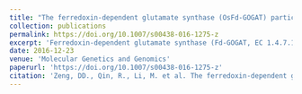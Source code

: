 ```yaml
---
title: "The ferredoxin-dependent glutamate synthase (OsFd-GOGAT) participates in leaf senescence and the nitrogen remobilization in rice"
collection: publications
permalink: https://doi.org/10.1007/s00438-016-1275-z
excerpt: 'Ferredoxin-dependent glutamate synthase (Fd-GOGAT, EC 1.4.7.1) plays major roles in photorespiration and primary nitrogen assimilation. However, due to no mutant or knockdown lines of OsFd-GOGAT have been reported in rice (Oryza sativa L.), the contribution of OsFd-GOGAT to rice foliar nitrogen metabolism remains little up-to-date. Here, we isolated a rice premature leaf senescence mutant named gogat1, which was reduced in 67% of the total GOGAT enzyme activity in leaves. The gogat1 mutant exhibited chlorosis under natural condition, while showed less extent premature leaf senescence under low light treatment. The gogat1 locus was mapped to a 54.1 kb region on chromosome 7, and the sequencing of OsFd-GOGAT showed one substitution (A to T) at the 3017th nucleotide of the open reading frame, leading to the amino-acid substitution of leucine changed to histidine. The gogat1 mutant showed reduced seed setting rate, while the grain protein content in gogat1 mutant was significantly higher than that in wild type. Meanwhile, during the grain-filling stage, total amino acids in the up three leaves and the upmost internode were increased dramatically. The results in this study suggested that OsFd-GOGAT might participate in nitrogen remobilization during leaf senescence, which provides a potential way to improve nitrogen use efficiency in rice.'
date: 2016-12-23
venue: 'Molecular Genetics and Genomics'
paperurl: 'https://doi.org/10.1007/s00438-016-1275-z'
citation: 'Zeng, DD., Qin, R., Li, M. et al. The ferredoxin-dependent glutamate synthase (OsFd-GOGAT) participates in leaf senescence and the nitrogen remobilization in rice. Mol Genet Genomics 292, 385–395 (2017). https://doi.org/10.1007/s00438-016-1275-z'
---
```

